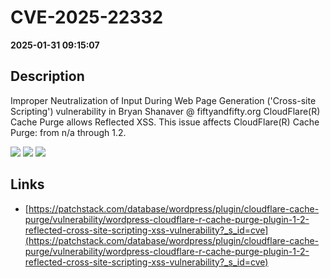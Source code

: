 # CVE-2025-22332

**2025-01-31 09:15:07**

## Description
Improper Neutralization of Input During Web Page Generation ('Cross-site Scripting') vulnerability in Bryan Shanaver @ fiftyandfifty.org CloudFlare(R) Cache Purge allows Reflected XSS. This issue affects CloudFlare(R) Cache Purge: from n/a through 1.2.

![](https://img.shields.io/static/v1?label=Score&message=7.1&color=red)
![](https://img.shields.io/static/v1?label=Severity&message=HIGH&color=red)
![](https://img.shields.io/static/v1?label=CWE&message=XSS&color=green)

## Links
- [https://patchstack.com/database/wordpress/plugin/cloudflare-cache-purge/vulnerability/wordpress-cloudflare-r-cache-purge-plugin-1-2-reflected-cross-site-scripting-xss-vulnerability?_s_id=cve](https://patchstack.com/database/wordpress/plugin/cloudflare-cache-purge/vulnerability/wordpress-cloudflare-r-cache-purge-plugin-1-2-reflected-cross-site-scripting-xss-vulnerability?_s_id=cve)
